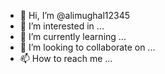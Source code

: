 - 👋 Hi, I’m @alimughal12345
- 👀 I’m interested in ...
- 🌱 I’m currently learning ...
- 💞️ I’m looking to collaborate on ...
- 📫 How to reach me ...

<!---
alimughal12345/alimughal12345 is a ✨ special ✨ repository because its `README.md` (this file) appears on your GitHub profile.
You can click the Preview link to take a look at your changes.
I am stuck developer you can my attach github and any web developer any relative notes to more options in this other connect and visit my github profile...
